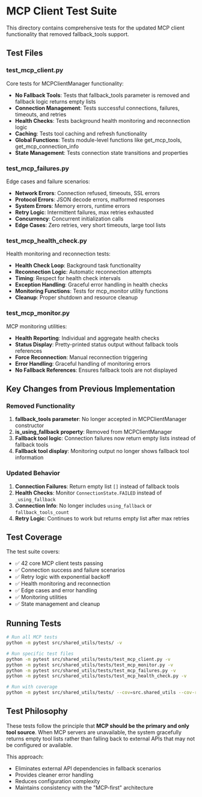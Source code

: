 # MCP Client Test Suite

This directory contains comprehensive tests for the updated MCP client functionality that removed fallback_tools support.

## Test Files

### test_mcp_client.py
Core tests for MCPClientManager functionality:
- **No Fallback Tools**: Tests that fallback_tools parameter is removed and fallback logic returns empty lists
- **Connection Management**: Tests successful connections, failures, timeouts, and retries
- **Health Checks**: Tests background health monitoring and reconnection logic
- **Caching**: Tests tool caching and refresh functionality
- **Global Functions**: Tests module-level functions like get_mcp_tools, get_mcp_connection_info
- **State Management**: Tests connection state transitions and properties

### test_mcp_failures.py
Edge cases and failure scenarios:
- **Network Errors**: Connection refused, timeouts, SSL errors
- **Protocol Errors**: JSON decode errors, malformed responses
- **System Errors**: Memory errors, runtime errors
- **Retry Logic**: Intermittent failures, max retries exhausted
- **Concurrency**: Concurrent initialization calls
- **Edge Cases**: Zero retries, very short timeouts, large tool lists

### test_mcp_health_check.py
Health monitoring and reconnection tests:
- **Health Check Loop**: Background task functionality
- **Reconnection Logic**: Automatic reconnection attempts
- **Timing**: Respect for health check intervals
- **Exception Handling**: Graceful error handling in health checks
- **Monitoring Functions**: Tests for mcp_monitor utility functions
- **Cleanup**: Proper shutdown and resource cleanup

### test_mcp_monitor.py
MCP monitoring utilities:
- **Health Reporting**: Individual and aggregate health checks
- **Status Display**: Pretty-printed status output without fallback tools references
- **Force Reconnection**: Manual reconnection triggering
- **Error Handling**: Graceful handling of monitoring errors
- **No Fallback References**: Ensures fallback tools are not displayed

## Key Changes from Previous Implementation

### Removed Functionality
1. **fallback_tools parameter**: No longer accepted in MCPClientManager constructor
2. **is_using_fallback property**: Removed from MCPClientManager
3. **Fallback tool logic**: Connection failures now return empty lists instead of fallback tools
4. **Fallback tool display**: Monitoring output no longer shows fallback tool information

### Updated Behavior
1. **Connection Failures**: Return empty list `[]` instead of fallback tools
2. **Health Checks**: Monitor `ConnectionState.FAILED` instead of `_using_fallback`
3. **Connection Info**: No longer includes `using_fallback` or `fallback_tools_count`
4. **Retry Logic**: Continues to work but returns empty list after max retries

## Test Coverage

The test suite covers:
- ✅ 42 core MCP client tests passing
- ✅ Connection success and failure scenarios
- ✅ Retry logic with exponential backoff
- ✅ Health monitoring and reconnection
- ✅ Edge cases and error handling
- ✅ Monitoring utilities
- ✅ State management and cleanup

## Running Tests

```bash
# Run all MCP tests
python -m pytest src/shared_utils/tests/ -v

# Run specific test files
python -m pytest src/shared_utils/tests/test_mcp_client.py -v
python -m pytest src/shared_utils/tests/test_mcp_monitor.py -v
python -m pytest src/shared_utils/tests/test_mcp_failures.py -v
python -m pytest src/shared_utils/tests/test_mcp_health_check.py -v

# Run with coverage
python -m pytest src/shared_utils/tests/ --cov=src.shared_utils --cov-report=html
```

## Test Philosophy

These tests follow the principle that **MCP should be the primary and only tool source**. When MCP servers are unavailable, the system gracefully returns empty tool lists rather than falling back to external APIs that may not be configured or available.

This approach:
- Eliminates external API dependencies in fallback scenarios
- Provides cleaner error handling
- Reduces configuration complexity
- Maintains consistency with the "MCP-first" architecture